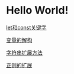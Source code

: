 # Hello World!

[let和const关键字](https://github.com/luoleiself/summary/blob/master/ECMAScript6/letAndconst.js)
 
[变量的解构](https://github.com/luoleiself/summary/blob/master/ECMAScript6/variableDeconstruct.js)

[字符串扩展方法](https://github.com/luoleiself/summary/blob/master/ECMAScript6/stringExpand)

[正则的扩展](https://github.com/luoleiself/summary/blob/master/ECMAScript6/regexpExpand)
